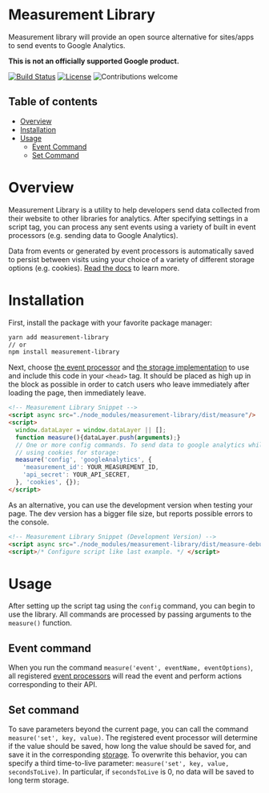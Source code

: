# Measurement Library

Measurement library will provide an open source alternative for sites/apps to send events to Google Analytics.

**This is not an officially supported Google product.**


[![Build Status](https://travis-ci.org/googleinterns/measurement-library.svg?branch=master)](https://travis-ci.org/github/googleinterns/measurement-library/branches)
[![License](https://img.shields.io/badge/License-Apache%202.0-blue.svg)](https://opensource.org/licenses/Apache-2.0)
![Contributions welcome](https://img.shields.io/badge/contributions-welcome-orange.svg)

## Table of contents
- [Overview](#overview)
- [Installation](#installation)
- [Usage](#usage)
    - [Event Command](#event-command)
    - [Set Command](#set-command)

# Overview
Measurement Library is a utility to help developers send data collected from their website to
other libraries for analytics. After specifying settings in a script tag, you can process any
sent events using a variety of built in event processors (e.g. sending data to Google Analytics).

Data from events or generated by event processors is automatically saved to persist between visits using your choice of
a variety of different storage options (e.g. cookies). [Read the docs](https://googleinterns.github.io/measurement-library/#) to learn more.

# Installation
First, install the package with your favorite package manager:
```bash
yarn add measurement-library
// or
npm install measurement-library
```

Next, choose [the event processor](https://googleinterns.github.io/measurement-library/#EventProcessors) and 
[the storage implementation]((https://googleinterns.github.io/measurement-library/#StorageInterfaces))
to use and include this code in your `<head>` tag. It should be placed as high up in the block as possible
in order to catch users who leave immediately after loading the page, then immediately leave.
```html
<!-- Measurement Library Snippet -->
<script async src="./node_modules/measurement-library/dist/measure"/>
<script>
  window.dataLayer = window.dataLayer || [];
  function measure(){dataLayer.push(arguments);}
  // One or more config commands. To send data to google analytics while
  // using cookies for storage:
  measure('config', 'googleAnalytics', {
    'measurement_id': YOUR_MEASUREMENT_ID,
    'api_secret': YOUR_API_SECRET,
  }, 'cookies', {});
</script>
```

As an alternative, you can use the development version when testing your page. The dev version has a bigger file size,
but reports possible errors to the console.
```html
<!-- Measurement Library Snippet (Development Version) -->
<script async src="./node_modules/measurement-library/dist/measure-debug"/>
<script>/* Configure script like last example. */ </script>
```

# Usage
After setting up the script tag using the `config` command, you can begin to use the library. All commands
are processed by passing arguments to the `measure()` function. 


## Event command
When you run the command `measure('event', eventName, eventOptions)`, all registered
[event processors](https://googleinterns.github.io/measurement-library/#EventProcessors) will read the event and perform actions corresponding
to their API.

## Set command
To save parameters beyond the current page, you can call the command `measure('set', key, value)`.
The registered event processor will determine if the value should be saved, how long the value should
be saved for, and save it in the corresponding [storage](https://googleinterns.github.io/measurement-library/#StorageInterfaces).
To overwrite this behavior, you can specify a third time-to-live parameter:
`measure('set', key, value, secondsToLive)`. In particular, if `secondsToLive` is 0, no data will be saved to long term storage.
